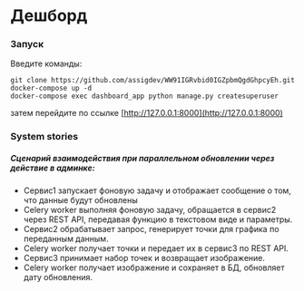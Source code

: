# Дешборд

### Запуск

Введите команды:
    
    git clone https://github.com/assigdev/WW91IGRvbid0IGZpbmQgdGhpcyEh.git
    docker-compose up -d
    docker-compose exec dashboard_app python manage.py createsuperuser
    
затем перейдите по ссылке [http://127.0.0.1:8000](http://127.0.0.1:8000)


### System stories

##### Сценарий взаимодействия при параллельном обновлении через действие в админке:

- Сервис1 запускает фоновую задачу и отображает сообщение о том, что данные будут обновлены
- Celery worker выполняя фоновую задачу, обращается в сервис2 через REST API, передавая функцию в текстовом виде и параметры.
- Сервис2 обрабатывает запрос, генерирует точки для графика по переданным данным.
- Сelery worker получает точки и передает их в сервис3 по REST API.
- Сервис3 принимает набор точек и возвращает изображение.
- Сelery worker получает изображение и сохраняет в БД, обновляет дату обновления.
